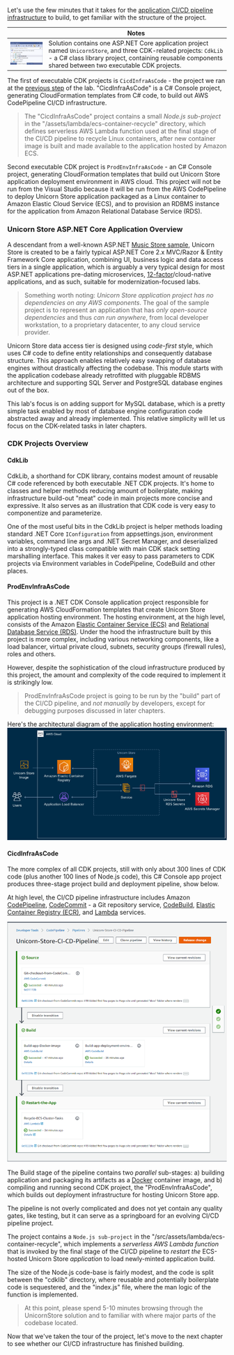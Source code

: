 <!--
+++
title = "Project Structure"
date = 2019-10-14T14:11:33-04:00
weight = 50
pre = "<b>4. </b>"
+++
-->
Let's use the few minutes that it takes for the [application CI/CD pipeline infrastructure](./50-project-structure.html) to build, to get familiar with the structure of the project.

|     | Notes |
| --- | ----- |
| ![Project Structure](./images/CicdInfraAsCode-csproj-as-startup.png?width=600) | Solution contains one ASP.NET Core application project named `UnicornStore`, and three CDK-related projects: `CdkLib` - a C# class library project, containing reusable components shared between two executable CDK projects. |

The first of executable CDK projects is `CicdInfraAsCode` - the project we ran at the [previous step](./40-creating-ci-cd-pipeline.html) of the lab. "CicdInfraAsCode" is a C# Console project, generating CloudFormation templates from C# code, to build out AWS CodePipeline CI/CD infrastructure.

> The "CicdInfraAsCode" project contains a small *Node.js sub-project* in the "/assets/lambda/ecs-container-recycle" directory, which defines serverless AWS Lambda function used at the final stage of the CI/CD pipeline to recycle Linux containers, after new container image is built and made available to the application hosted by Amazon ECS.

Second executable CDK project is `ProdEnvInfraAsCode` - an C# Console project, generating CloudFormation templates that build out Unicorn Store application deployment environment in AWS cloud. This project will not be run from the Visual Studio because it will be run from the AWS CodePipeline to deploy Unicorn Store application packaged as a Linux container to Amazon Elastic Cloud Service (ECS), and to provision an RDBMS instance for the application from Amazon Relational Database Service (RDS).

### Unicorn Store ASP.NET Core Application Overview

A descendant from a well-known ASP.NET [Music Store sample](https://github.com/aspnet/AspNetCore/tree/v2.2.7/src/MusicStore), Unicorn Store is created to be a fairly typical ASP.NET Core 2.x MVC/Razor & Entity Framework Core application, combining UI, business logic and data access tiers in a single application, which is arguably a very typical design for most ASP.NET applications pre-dating microservices, [12-factor](https://www.12factor.net/)/cloud-native applications, and as such, suitable for modernization-focused labs.

> Something worth noting: *Unicorn Store application project has no dependencies on any AWS components*. The goal of the sample project is to represent an application that has *only open-source dependencies* and thus *can run anywhere*, from local developer workstation, to a proprietary datacenter, to any cloud service provider.

Unicorn Store data access tier is designed using *code-first* style, which uses C# code to define entity relationships and consequently database structure. This approach enables relatively easy swapping of database engines without drastically affecting the codebase. This module starts with the application codebase already retrofitted with pluggable RDBMS architecture and supporting SQL Server and PostgreSQL database engines out of the box.

This lab's focus is on adding support for MySQL database, which is a pretty simple task enabled by most of database engine configuration code abstracted away and already implemented. This relative simplicity will let us focus on the CDK-related tasks in later chapters.

### CDK Projects Overview

#### CdkLib

CdkLib, a shorthand for CDK library, contains modest amount of reusable C# code referenced by both executable .NET CDK projects. It's home to classes and helper methods reducing amount of boilerplate, making infrastructure build-out "meat" code in main projects more concise and expressive. It also serves as an illustration that CDK code is very easy to componentize and parameterize. 

One of the most useful bits in the CdkLib project is helper methods loading standard .NET Core `IConfiguration` from appsettings.json, environment variables, command line args and .NET Secret Manager, and deserialized into a strongly-typed class compatible with main CDK stack setting marshalling interface. This makes it ver easy to pass parameters to CDK projects via Environment variables in CodePipeline, CodeBuild and other places.

#### ProdEnvInfraAsCode

This project is a .NET CDK Console application project responsible for generating AWS CloudFormation templates that create Unicorn Store application hosting environment. The hosting environment, at the high level, consists of the Amazon [Elastic Container Service (ECS)](https://aws.amazon.com/ecs/) and [Relational Database Service (RDS)](https://aws.amazon.com/rds/). Under the hood the infrastructure built by this project is more complex, including various networking components, like a load balancer, virtual private cloud, subnets, security groups (firewall rules), roles and others.

However, despite the sophistication of the cloud infrastructure produced by this project, the amount and complexity of the code required to implement it is strikingly low. 

> ProdEnvInfraAsCode project is going to be run by the "build" part of the CI/CD pipeline, and *not manually* by developers, except for debugging purposes discussed in later chapters.

Here's the architectural diagram of the application hosting environment:
![Unicorn Store app hosting environment architecture](./images/app-hosting-env-architecture.png)

#### CicdInfraAsCode

The more complex of all CDK projects, still with only about 300 lines of CDK code (plus another 100 lines of Node.js code), this C# Console app project produces three-stage project build and deployment pipeline, show below. 

At high level, the CI/CD pipeline infrastructure includes Amazon [CodePipeline](https://aws.amazon.com/codepipeline/), [CodeCommit](https://aws.amazon.com/codecommit/) - a Git repository service, [CodeBuild](https://aws.amazon.com/codebuild/), [Elastic Container Registry (ECR)](https://aws.amazon.com/ecr/), and [Lambda](https://aws.amazon.com/lambda/) services.

![Unicorn Store CI/CD Pipeline in AWS CodePipeline Console](./images/CodePipeline-in-AWS-console.png)

The Build stage of the pipeline contains two *parallel* sub-stages: a) building application and packaging its artifacts as a [Docker](https://www.docker.com/resources/what-container) container image, and b) compiling and running second CDK project, the "ProdEnvInfraAsCode", which builds out deployment infrastructure for hosting Unicorn Store app.

The pipeline is not overly complicated and does not yet contain any quality gates, like testing, but it can serve as a springboard for an evolving CI/CD pipeline project.

The project contains a `Node.js sub-project` in the "/src/assets/lambda/ecs-container-recycle", which implements a *serverless AWS Lambda function* that is invoked by the final stage of the CI/CD pipeline to *restart the* ECS-hosted Unicorn Store *application* to load newly-minted application build.

The size of the Node.js code-base is fairly modest, and the code is split between the "cdklib" directory, where reusable and potentially boilerplate code is sequestered, and the "index.js" file, where the man logic of the function is implemented.

> At this point, please spend 5-10 minutes browsing through the UnicornStore solution and to familiar with where major parts of the codebase located.

Now that we've taken the tour of the project, let's move to the next chapter to see whether our CI/CD infrastructure has finished building.
